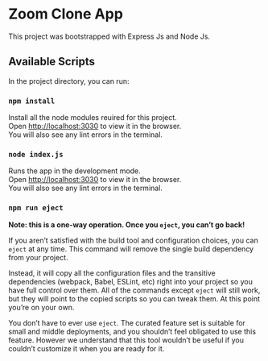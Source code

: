 


# Zoom Clone App

This project was bootstrapped with Express Js and Node Js.

## Available Scripts

In the project directory, you can run:


### `npm install`

Install all the node modules reuired for this project.<br />
Open [http://localhost:3030](http://localhost:3030) to view it in the browser.<br />
You will also see any lint errors in the terminal.

### `node index.js`

Runs the app in the development mode.<br />
Open [http://localhost:3030](http://localhost:3030) to view it in the browser.<br />
You will also see any lint errors in the terminal.


### `npm run eject`

**Note: this is a one-way operation. Once you `eject`, you can’t go back!**

If you aren’t satisfied with the build tool and configuration choices, you can `eject` at any time. This command will remove the single build dependency from your project.

Instead, it will copy all the configuration files and the transitive dependencies (webpack, Babel, ESLint, etc) right into your project so you have full control over them. All of the commands except `eject` will still work, but they will point to the copied scripts so you can tweak them. At this point you’re on your own.

You don’t have to ever use `eject`. The curated feature set is suitable for small and middle deployments, and you shouldn’t feel obligated to use this feature. However we understand that this tool wouldn’t be useful if you couldn’t customize it when you are ready for it.


